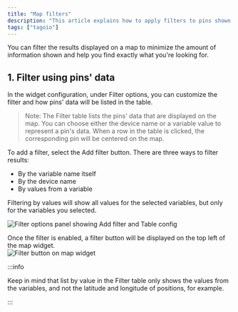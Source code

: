 ```yaml
---
title: "Map filters"
description: "This article explains how to apply filters to pins shown on the Map widget in order to reduce clutter and locate specific devices or variable values quickly."
tags: ["tagoio"]
---
```

You can filter the results displayed on a map to minimize the amount of information shown and help you find exactly what you're looking for.

## 1. Filter using pins' data

In the widget configuration, under Filter options, you can customize the filter and how pins' data will be listed in the table.

> Note: The Filter table lists the pins' data that are displayed on the map. You can choose either the device name or a variable value to represent a pin's data. When a row in the table is clicked, the corresponding pin will be centered on the map.

To add a filter, select the Add filter button. There are three ways to filter results:

- By the variable name itself
- By the device name
- By values from a variable

Filtering by values will show all values for the selected variables, but only for the variables you selected.

![Filter options panel showing Add filter and Table config](/docs_imagem/tagoio/map-filters-2.png)

Once the filter is enabled, a filter button will be displayed on the top left of the map widget.  
![Filter button on map widget](/docs_imagem/tagoio/filters3-Eq4-G9k.gif)

:::info

Keep in mind that list by value in the Filter table only shows the values from the variables, and not the latitude and longitude of positions, for example.

:::